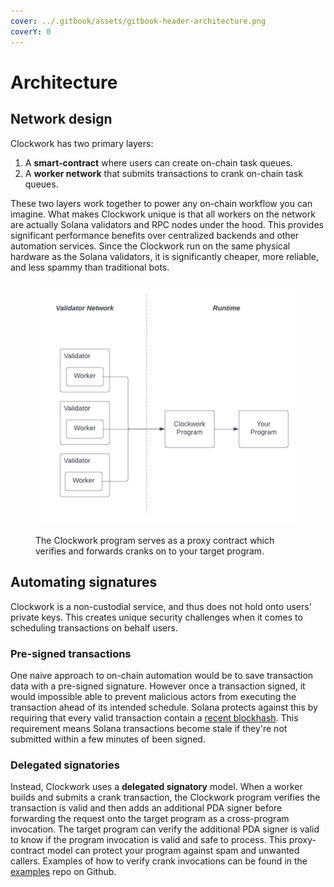 ```yaml
---
cover: ../.gitbook/assets/gitbook-header-architecture.png
coverY: 0
---
```


# Architecture

## Network design

Clockwork has two primary layers:

1. A **smart-contract** where users can create on-chain task queues.
2. A **worker network** that submits transactions to crank on-chain task queues.

These two layers work together to power any on-chain workflow you can imagine. What makes Clockwork unique is that all workers on the network are actually Solana validators and RPC nodes under the hood. This provides significant performance benefits over centralized backends and other automation services. Since the Clockwork run on the same physical hardware as the Solana validators, it is significantly cheaper, more reliable, and less spammy than traditional bots.

<figure><img src="../.gitbook/assets/Blank diagram (3).png" alt=""><figcaption><p>The Clockwork program serves as a proxy contract which verifies and forwards cranks on to your target program.</p></figcaption></figure>

## Automating signatures&#x20;

Clockwork is a non-custodial service, and thus does not hold onto users' private keys. This creates unique security challenges when it comes to scheduling transactions on behalf users.&#x20;

### Pre-signed transactions

One naive approach to on-chain automation would be to save transaction data with a pre-signed signature. However once a transaction signed, it would impossible able to prevent malicious actors from executing the transaction ahead of its intended schedule. Solana protects against this by requiring that every valid transaction contain a [recent blockhash](https://docs.solana.com/developing/programming-model/transactions#recent-blockhash). This requirement means Solana transactions become stale if they're not submitted within a few minutes of been signed.

### Delegated signatories

Instead, Clockwork uses a **delegated signatory** model. When a worker builds and submits a crank transaction, the Clockwork program verifies the transaction is valid and then adds an additional PDA signer before forwarding the request onto the target program as a cross-program invocation. The target program can verify the additional PDA signer is valid to know if the program invocation is valid and safe to process. This proxy-contract model can protect your program against spam and unwanted callers. Examples of how to verify crank invocations can be found in the [examples](https://github.com/clockwork-xyz/examples/blob/main/hello\_clockwork/programs/hello\_clockwork/src/instructions/hello\_world.rs) repo on Github.&#x20;
